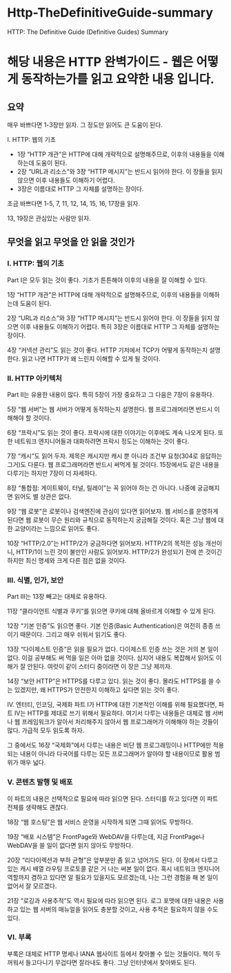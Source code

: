 # Http-TheDefinitiveGuide-summary
HTTP: The Definitive Guide (Definitive Guides) Summary

# 해당 내용은 HTTP 완벽가이드 - 웹은 어떻게 동작하는가를 읽고 요약한 내용 입니다.

## 요약
매우 바쁘다면 1-3장만 읽자. 그 정도만 읽어도 큰 도움이 된다.

I. HTTP: 웹의 기초
  - 1장 “HTTP 개관”은 HTTP에 대해 개략적으로 설명해주므로, 이후의 내용들을
이해하는데 도움이 된다.
  - 2장 “URL과 리소스”와 3장 “HTTP 메시지”는 반드시 읽어야 한다. 이 장들을 읽지
않으면 이후 내용들도 이해하기 어렵다. 
  - 3장은 이름대로 HTTP 그 자체를 설명하는 장이다.

조금 바쁘다면 1-5, 7, 11, 12, 14, 15, 16, 17장을 읽자.

13, 19장은 관심있는 사람만 읽자.

## 무엇을 읽고 무엇을 안 읽을 것인가

### I. HTTP: 웹의 기초
Part I은 모두 읽는 것이 좋다. 기초가 튼튼해야 이후의 내용을 잘 이해할 수 있다.

1장 “HTTP 개관”은 HTTP에 대해 개략적으로 설명해주므로, 이후의 내용들을
이해하는데 도움이 된다.

2장 “URL과 리소스”와 3장 “HTTP 메시지”는 반드시 읽어야 한다. 이 장들을 읽지
않으면 이후 내용들도 이해하기 어렵다. 특히 3장은 이름대로 HTTP 그 자체를
설명하는 장이다.

4장 “커넥션 관리”도 읽는 것이 좋다. HTTP 기저에서 TCP가 어떻게 동작하는지
설명한다. 읽고 나면 HTTP가 왜 느린지 이해할 수 있게 될 것이다.

### II. HTTP 아키텍처
Part II는 유용한 내용이 많다. 특히 5장이 가장 중요하고 그 다음은 7장이 유용하다.

5장 “웹 서버”는 웹 서버가 어떻게 동작하는지 설명한다. 웹 프로그래머라면 반드시
이해해야 할 것이다.

6장 “프락시”도 읽는 것이 좋다. 프락시에 대한 이야기는 이후에도 계속 나오게
된다. 또한 네트워크 엔지니어들과 대화하려면 프락시 정도는 이해하는 것이 좋다.

7장 “캐시”도 읽어 두자. 제목은 캐시지만 캐시 뿐 아니라 조건부 요청(304로
응답하는 그거)도 다룬다. 웹 프로그래머라면 반드시 써먹게 될 것이다. 15장에서도
같은 내용을 다루기는 하지만 7장이 더 자세하다.

8장 “통합점: 게이트웨이, 터널, 릴레이”는 꼭 읽어야 하는 건 아니다. 나중에
궁금해지면 읽어도 별 상관은 없다.

9장 “웹 로봇”은 로봇이나 검색엔진에 관심이 있다면 읽어보자. 웹 서비스를
운영하게 된다면 웹 로봇이 무슨 원리와 규칙으로 동작하는지 궁금해질 것이다. 혹은 그냥 웹에 대한 교양이라는 느낌으로 읽어도 좋다.

10장 “HTTP/2.0″는 HTTP/2가 궁금하다면 읽어보자. HTTP/2의 목적은 성능 개선이니, HTTP/1이 느린 것이 불만인 사람도 읽어보자. HTTP/2가 완성되기 전에 쓴
것이긴 하지만 최신 명세와 크게 다른 점은 없을 것이다.

### III. 식별, 인가, 보안
Part III는 13장 빼고는 대체로 유용하다.

11장 “클라이언트 식별과 쿠키”를 읽으면 쿠키에 대해 올바르게 이해할 수 있게 된다.

12장 “기본 인증”도 읽으면 좋다. 기본 인증(Basic Authentication)은 여전히 종종
쓰이기 때문이다. 그리고 매우 쉬워서 읽기도 좋다.

13장 “다이제스트 인증”은 읽을 필요가 없다. 다이제스트 인증 쓰는 것은 거의 본
일이 없다. 이걸 공부해도 써 먹을 일은 아마 없을 것이다. 심지어 내용도 복잡해서
읽어도 이해가 잘 안된다. 여럿이 같이 스터디 중이라면 이 장은 그냥 제끼자.

14장 “보안 HTTP”은 HTTPS를 다루고 있다. 읽는 것이 좋다. 몰라도 HTTPS를 쓸 수는
있겠지만, 왜 HTTPS가 안전한지 이해하고 싶다면 읽는 것이 좋다.

IV. 엔터티, 인코딩, 국제화
파트 I가 HTTP에 대한 기본적인 이해를 위해 필요했다면, 파트 IV는 HTTP를 제대로
쓰기 위해서 필요하다. 여기서 다루는 내용들은 대체로 웹 서버나 웹 프레임워크가
알아서 처리해주지 않아서 웹 프로그래머가 이해해야 하는 것들이 많다. 가급적 모두
읽도록 하자.

그 중에서도 16장 “국제화”에서 다루는 내용은 비단 웹 프로그래밍이나 HTTP에만
적용되는 내용이 아니라 다국어를 다루는 모든 프로그래머가 알아야 할 내용이므로 활용 범위가 매우 넓다.

### V. 콘텐츠 발행 및 배포
이 파트의 내용은 선택적으로 필요에 따라 읽으면 된다. 스터디를 하고 있다면 이
파트 전체를 생략해도 괜찮다.

18장 “웹 호스팅”은 웹 서비스 운영을 시작하게 되면 그때 읽어도 무방하다.

19장 “배포 시스템”은 FrontPage와 WebDAV을 다루는데, 지금 FrontPage나 WebDAV을 쓸 일이 없다면 읽지
않아도 무방하다.

20장 “리다이렉션과 부하 균형”은 앞부분만 좀 읽고 넘어가도 된다. 이 장에서
다루고 있는 캐시 배열 라우팅 프로토콜 같은 거 나는 써본 일이 없다. 혹시
네트워크 엔지니어 역할까지 겸하고 있다면 알 필요가 있을지도 모르겠는데, 나는
그런 경험을 해 본 일이 없어서 잘 모르겠다.

21장 “로깅과 사용추적”도 역시 필요에 따라 읽으면 된다. 로그 포맷에 대한 내용은
사용하고 있는 웹 서버의 매뉴얼을 읽어도 충분할 것이고, 사용 추적은 필요하지
않을 수도 있다.

### VI. 부록
부록은 대체로 HTTP 명세나 IANA 웹사이트 등에서 찾아볼 수 있는 것들이다. 책이
두꺼워서 들고다니기 무겁다면 잘라내도 좋다. 그냥 인터넷에서 찾아봐도 된다.
